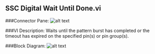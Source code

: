 ## **SSC Digital Wait Until Done.vi**
###Connector Pane:
![alt text](/Digital/SSC%20Digital/Pattern%20Actions/SSC%20Digital%20Wait%20Until%20Done.vic.png "SSC Digital Wait Until Done.vi connector pane")

###VI Description:
Waits until the pattern burst has completed or the timeout has expired on the specified pin(s) or pin group(s).

###Block Diagram:
![alt text](/Digital/SSC%20Digital/Pattern%20Actions/SSC%20Digital%20Wait%20Until%20Done.vid.png "SSC Digital Wait Until Done.vi block diagram")

